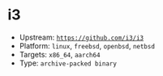 # i3
- Upstream: [`https://github.com/i3/i3`](https://github.com/i3/i3)
- Platform: `linux`, `freebsd`, `openbsd`, `netbsd`
- Targets: `x86_64`, `aarch64`
- Type: `archive-packed binary`
